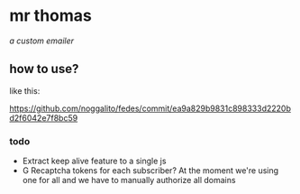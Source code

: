 # mr thomas

_a custom emailer_


## how to use?

like this:

https://github.com/noggalito/fedes/commit/ea9a829b9831c898333d2220bd2f6042e7f8bc59

### todo

- Extract keep alive feature to a single js
- G Recaptcha tokens for each subscriber? At the moment we're using one for all and we have to manually authorize all domains
